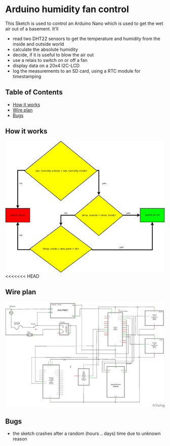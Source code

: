 Arduino humidity fan control
============================

This Sketch is used to control an Arduino Nano which is used to get the wet air out of a basement. It'll 
- read two DHT22 sensors to get the temperature and humidity from the inside and outside world
- calculate the absolute humidity
- decide, if it is useful to blow the air out
- use a relais to switch on or off a fan
- display data on a 20x4 I2C-LCD
- log the measurements to an SD card, using a RTC module for timestamping

Table of Contents
-----------------

<!-- vim-markdown-toc GFM -->

* [How it works](#how-it-works)
* [Wire plan](#wire-plan)
* [Bugs](#bugs)

<!-- vim-markdown-toc -->

How it works
------------

![decision tree](images/fancontrol.png?raw=true "decision tree of program logic")
<<<<<<< HEAD


Wire plan
---------

![wiring plan](images/wireplan.png?raw=true "wiring plan")

Bugs
----

- the sketch crashes after a random (hours .. days) time due to unknown reason
